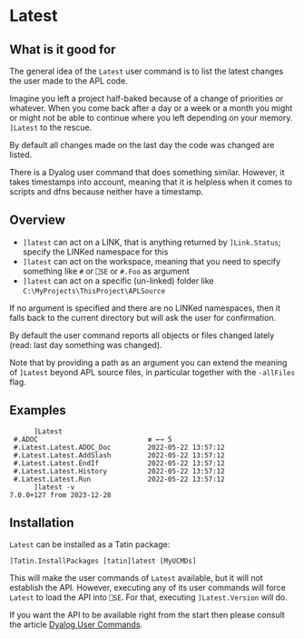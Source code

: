 # Latest

## What is it good for

The general idea of the `Latest` user command is to list the latest changes the user made to the APL code.

Imagine you left a project half-baked because of a change of priorities or whatever. When you come back after a day or a week or a month you might or might not be able to continue where you left depending on your memory. `]Latest` to the rescue.

By default all changes made on the last day the code was changed are listed.

There is a Dyalog user command that does something similar. However, it takes timestamps into account, meaning that it is helpless when it comes to scripts and dfns because neither have a timestamp.


## Overview

* `]latest` can act on a LINK, that is anything returned by `]Link.Status`; specify the LINKed namespace for this
* `]latest` can act on the workspace, meaning that you need to specify something like `#` or `⎕SE` or `#.Foo` as argument
* `]latest` can act on a specific (un-linked) folder like `C:\MyProjects\ThisProject\APLSource`

If no argument is specified and there are no LINKed namespaces, then it falls back to the current directory but will ask the user for confirmation.

By default the user command reports all objects or files changed lately (read: last day something was changed).

Note that by providing a path as an argument you can extend the meaning of `]Latest` beyond APL source files, in particular together with the `-allFiles` flag.

## Examples

```
      ]Latest
 #.ADOC                           ≢ ←→ 5
 #.Latest.Latest.ADOC_Doc         2022-05-22 13:57:12 
 #.Latest.Latest.AddSlash         2022-05-22 13:57:12 
 #.Latest.Latest.EndIf            2022-05-22 13:57:12 
 #.Latest.Latest.History          2022-05-22 13:57:12 
 #.Latest.Latest.Run              2022-05-22 13:57:12 
      ]latest -v
7.0.0+127 from 2023-12-28
```

## Installation

`Latest` can be installed as a Tatin package:

```
]Tatin.InstallPackages [tatin]latest [MyUCMDs]
```

This will make the user commands of `Latest` available, but it will not establish the API. However, executing any of its user commands will force `Latest` to load the API into `⎕SE`. For that, executing `]Latest.Version` will do.

If you want the API to be available right from the start then please consult the article [Dyalog User Commands](https://aplwiki.com/wiki/Dyalog_User_Commands "Link to the APL wiki").


## 
